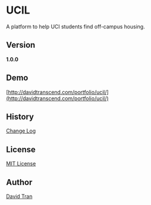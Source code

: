 # UCIL
A platform to help UCI students find off-campus housing.

## Version
**1.0.0**

## Demo
[http://davidtranscend.com/portfolio/ucil/](http://davidtranscend.com/portfolio/ucil/)

## History
[Change Log](https://github.com/davidlamt/ucil/blob/master/CHANGELOG.md)

## License
[MIT License](https://github.com/davidlamt/ucil/blob/master/LICENSE)

## Author
[David Tran](http://davidtranscend.com/)